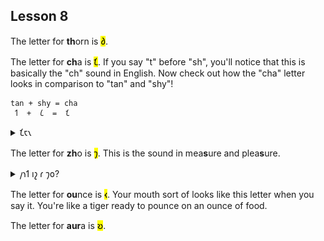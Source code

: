 ## Lesson 8

The letter for **th**orn is <mark>𐑔</mark>.

The letter for **ch**a is <mark>𐑗</mark>. If you say "t" before "sh", you'll notice that this is basically the "ch" sound in English. Now check out how the "cha" letter looks in comparison to "tan" and "shy"!

```
tan + shy = cha
 𐑑  +  𐑖  =  𐑗
```

<details>
    <summary>𐑗𐑱𐑯</summary>
    <p>chain</p>
</details>



The letter for **zh**o is <mark>𐑠</mark>. This is the sound in mea**s**ure and plea**s**ure.

<details>
    <summary>𐑢𐑪𐑑 𐑦𐑟 𐑩 𐑠𐑴?</summary>
    <p>What is a zho?</p>
    <img src="../images/zho.jpg">zho</img>
</details>

The letter for **ou**nce is <mark>𐑬</mark>. Your mouth sort of looks like this letter when you say it. You're like a tiger ready to pounce on an ounce of food.

The letter for **aur**a is <mark>𐑹</mark>. 


